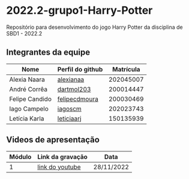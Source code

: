 # 2022.2-grupo1-Harry-Potter
Repositório para desenvolvimento do jogo Harry Potter da disciplina de SBD1 - 2022.2

## Integrantes da equipe

| Nome         | Perfil do github                                 | Matrícula|
|--------------|--------------------------------------------------|----------|
|Alexia Naara  | [alexianaa](https://github.com/alexianaa)        | 202045007|
|André Corrêa  | [dartmol203](https://github.com/dartmol203)      | 200014447|
|Felipe Candido| [felipecdmoura](https://github.com/felipecdmoura)| 200030469|
|Iago Campelo  | [iagoscm](https://github.com/iagoscm)            | 202023743|
|Letícia Karla | [leticiaarj](https://github.com/leticiaarj)      | 150135939|

## Videos de apresentação 

| Módulo         | Link da gravação       | Data|
|----------------|------------------------|-----|
| 1              | [link do youtube](https://www.youtube.com/watch?v=IoXDA8Nn1Ec&ab_channel=IagoCampelo) | 28/11/2022|
